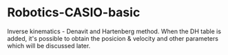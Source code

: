 # Robotics-CASIO-basic
Inverse kinematics - Denavit and Hartenberg method.
When the DH table is added, it's possible to obtain the posicion & velocity and other parameters which will be discussed later.
